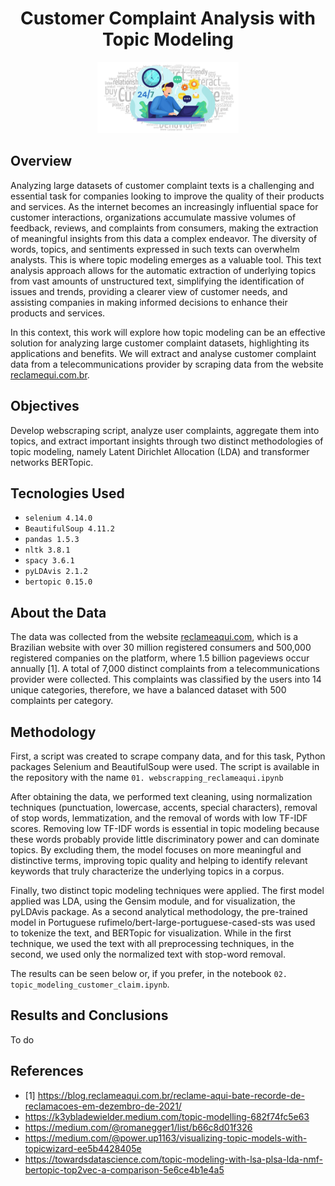 <div align="center">
<h1>Customer Complaint Analysis with Topic Modeling</h1>
</div>

<p align="center">
<img src="images\cover.png" class="center" width="45%"/>
</p>

## Overview
Analyzing large datasets of customer complaint texts is a challenging and essential task for companies looking to improve the quality of their products and services. As the internet becomes an increasingly influential space for customer interactions, organizations accumulate massive volumes of feedback, reviews, and complaints from consumers, making the extraction of meaningful insights from this data a complex endeavor. The diversity of words, topics, and sentiments expressed in such texts can overwhelm analysts. This is where topic modeling emerges as a valuable tool. This text analysis approach allows for the automatic extraction of underlying topics from vast amounts of unstructured text, simplifying the identification of issues and trends, providing a clearer view of customer needs, and assisting companies in making informed decisions to enhance their products and services. 

In this context, this work will explore how topic modeling can be an effective solution for analyzing large customer complaint datasets, highlighting its applications and benefits. We will extract and analyse customer complaint data from a telecommunications provider by scraping data from the website [reclamequi.com.br](https://www.reclameaqui.com.br/).

## Objectives
Develop webscraping script, analyze user complaints, aggregate them into topics, and extract important insights through two distinct methodologies of topic modeling, namely Latent Dirichlet Allocation (LDA) and transformer networks BERTopic.

## Tecnologies Used
* `selenium 4.14.0`
* `BeautifulSoup 4.11.2`
* `pandas 1.5.3`
* `nltk 3.8.1`
* `spacy 3.6.1`
* `pyLDAvis 2.1.2`
* `bertopic 0.15.0`

## About the Data
The data was collected from the website [reclameaqui.com](www.reclameaqui.com.br), which is a Brazilian website with over 30 million registered consumers and 500,000 registered companies on the platform, where 1.5 billion pageviews occur annually [1]. A total of 7,000 distinct complaints from a telecommunications provider were collected. This complaints was classified by the users into 14 unique categories, therefore, we have a balanced dataset with 500 complaints per category.

## Methodology
First, a script was created to scrape company data, and for this task, Python packages Selenium and BeautifulSoup were used. The script is available in the repository with the name `01. webscrapping_reclameaqui.ipynb`

After obtaining the data, we performed text cleaning, using normalization techniques (punctuation, lowercase, accents, special characters), removal of stop words, lemmatization, and the removal of words with low TF-IDF scores. Removing low TF-IDF words is essential in topic modeling because these words probably provide little discriminatory power and can dominate topics. By excluding them, the model focuses on more meaningful and distinctive terms, improving topic quality and helping to identify relevant keywords that truly characterize the underlying topics in a corpus.

Finally, two distinct topic modeling techniques were applied. The first model applied was LDA, using the Gensim module, and for visualization, the pyLDAvis package. As a second analytical methodology, the pre-trained model in Portuguese rufimelo/bert-large-portuguese-cased-sts was used to tokenize the text, and BERTopic for visualization. While in the first technique, we used the text with all preprocessing techniques, in the second, we used only the normalized text with stop-word removal.

The results can be seen below or, if you prefer, in the notebook `02. topic_modeling_customer_claim.ipynb`.

## Results and Conclusions
To do

## References
* [1] https://blog.reclameaqui.com.br/reclame-aqui-bate-recorde-de-reclamacoes-em-dezembro-de-2021/
* https://k3ybladewielder.medium.com/topic-modelling-682f74fc5e63
* https://medium.com/@romanegger1/list/b66c8d01f326
* https://medium.com/@power.up1163/visualizing-topic-models-with-topicwizard-ee5b4428405e
* https://towardsdatascience.com/topic-modeling-with-lsa-plsa-lda-nmf-bertopic-top2vec-a-comparison-5e6ce4b1e4a5
